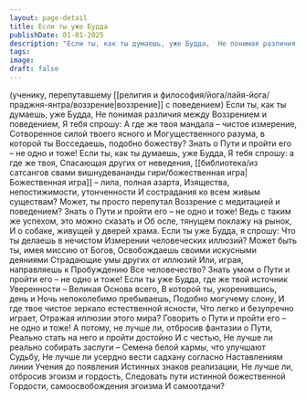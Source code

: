 ```yaml
---
layout: page-detail
title: Если ты уже Будда
publishDate: 01-01-2025
description: "Если ты, как ты думаешь, уже Будда,  Не понимая различия между  Воззрением и поведением,  Я тебя спрошу:  А где же твоя мандала – чистое измерение..."
tags:
image:
draft: false
---
```

(ученику, перепутавшему [[религия и философия/йога/лайя-йога/праджня-янтра/воззрение|воззрение]] с поведением)  Если ты, как ты думаешь, уже Будда,  Не понимая различия между  Воззрением и поведением,  Я тебя спрошу:  А где же твоя мандала – чистое измерение,  Сотворенное силой твоего ясного и  Могущественного разума, в которой ты  Восседаешь, подобно божеству? Знать о Пути и пройти его – не одно и тоже!  Если ты, как ты думаешь, уже Будда,  Я тебя спрошу: а где же твоя,  Спасающая других от неведения,  [[библиотека/из сатсангов свами вишнудевананды гири/божественная игра|Божественная игра]] – лила, полная азарта,  Изящества, непостижимости, утонченности  И сострадания ко всем живым существам?  Может, ты просто перепутал  Воззрение с медитацией и поведением? Знать о Пути и пройти его – не одно и тоже!  Ведь с таким же успехом, это можно сказать и  Об осле, тянущем поклажу на рынок,  И о собаке, живущей у дверей храма.  Если ты уже Будда, я спрошу:  Что ты делаешь в нечистом  Измерении человеческих иллюзий? Может быть ты, имея миссию от Богов,  Освобождаешь своими искусными деяниями  Страдающие умы других от иллюзий  Или, играя, направляешь к Пробуждению  Все человечество? Знать умом о Пути и пройти его – не одно и тоже!  Если ты уже Будда, где же твой источник  Уверенности – Великая Основа всего,  В которой ты, укоренившись, день и  Ночь непоколебимо пребываешь,  Подобно могучему слону,  И где твое чистое зеркало естественной ясности,  Что легко и безупречно играет,  Отражая иллюзии этого мира? Говорить о Пути и пройти его – не одно и тоже!  А потому, не лучше ли, отбросив фантазии о Пути,  Реально стать на него и пройти достойно  И с честью,  Не лучше ли реально собирать заслуги –  Семена белой кармы, что улучшают  Судьбу,  Не лучше ли усердно вести садхану согласно  Наставлениям линии Учения до появления  Истинных знаков реализации,  Не лучше ли, отбросив эгоизм и гордость,  Следовать пути истинной божественной  Гордости, самоосвобождения эгоизма  И самоотдачи?